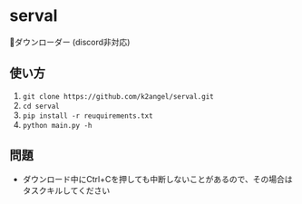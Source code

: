 # serval
🦊ダウンローダー (discord非対応)

## 使い方
1. ```git clone https://github.com/k2angel/serval.git```
1. ```cd serval```
1. ```pip install -r reuquirements.txt```
1. ```python main.py -h```

## 問題
- ダウンロード中にCtrl+Cを押しても中断しないことがあるので、その場合はタスクキルしてください
